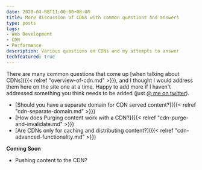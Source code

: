 ```yaml
---
date: 2020-03-08T11:00:00+08:00
title: More discussion of CDNs with common questions and answers
type: posts
tags:
- Web Development
- CDN
- Performance
description: Various questions on CDNs and my attempts to answer
techfeatured: true
---
```

There are many common questions that come up [when talking about CDNs]({{< relref "overview-of-cdn.md" >}}), and I thought I would address them here on the site one at a time. Happy to add more if I haven't addressed something you think needs to be added (just [@ me on twitter](https://twitter.com/duncanma)).

* [Should you have a separate domain for CDN served content?]({{< relref "cdn-separate-domain.md" >}})
* [How does Purging content work with a CDN?]({{< relref "cdn-purge-and-invalidate.md" >}})
* [Are CDNs only for caching and distributing content?]({{< relref "cdn-advanced-functionality.md" >}})

**Coming Soon**

* Pushing content to the CDN? <!-- cdn-push-vs-pull.md -->
